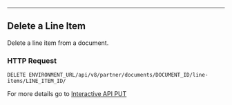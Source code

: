 ---
## Delete a Line Item
Delete a line item from a document.

### HTTP Request
`DELETE ENVIRONMENT_URL/api/v8/partner/documents/DOCUMENT_ID/line-items/LINE_ITEM_ID/`

For more details go to [Interactive API PUT](/api/docs/interactive/v8/documents/#delete-/documents/-document_id-/line-items/-line_item_id-)

